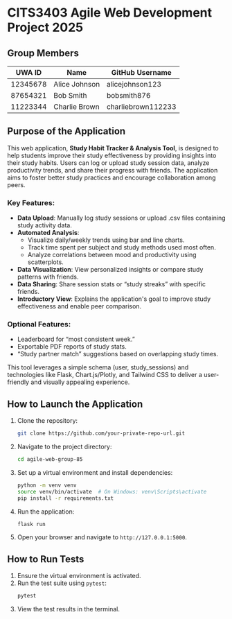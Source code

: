 # CITS3403 Agile Web Development Project 2025
## Group Members

| UWA ID     | Name           | GitHub Username       |
|------------|----------------|-----------------------|
| 12345678   | Alice Johnson  | alicejohnson123       |
| 87654321   | Bob Smith      | bobsmith876           |
| 11223344   | Charlie Brown  | charliebrown112233    |

## Purpose of the Application

This web application, **Study Habit Tracker & Analysis Tool**, is designed to help students improve their study effectiveness by providing insights into their study habits. Users can log or upload study session data, analyze productivity trends, and share their progress with friends. The application aims to foster better study practices and encourage collaboration among peers.

### Key Features:
- **Data Upload**: Manually log study sessions or upload .csv files containing study activity data.
- **Automated Analysis**:
    - Visualize daily/weekly trends using bar and line charts.
    - Track time spent per subject and study methods used most often.
    - Analyze correlations between mood and productivity using scatterplots.
- **Data Visualization**: View personalized insights or compare study patterns with friends.
- **Data Sharing**: Share session stats or “study streaks” with specific friends.
- **Introductory View**: Explains the application's goal to improve study effectiveness and enable peer comparison.

### Optional Features:
- Leaderboard for “most consistent week.”
- Exportable PDF reports of study stats.
- “Study partner match” suggestions based on overlapping study times.

This tool leverages a simple schema (user, study_sessions) and technologies like Flask, Chart.js/Plotly, and Tailwind CSS to deliver a user-friendly and visually appealing experience.

## How to Launch the Application

1. Clone the repository:
    ```bash
    git clone https://github.com/your-private-repo-url.git
    ```
2. Navigate to the project directory:
    ```bash
    cd agile-web-group-85
    ```
3. Set up a virtual environment and install dependencies:
    ```bash
    python -m venv venv
    source venv/bin/activate  # On Windows: venv\Scripts\activate
    pip install -r requirements.txt
    ```
4. Run the application:
    ```bash
    flask run
    ```
5. Open your browser and navigate to `http://127.0.0.1:5000`.

## How to Run Tests

1. Ensure the virtual environment is activated.
2. Run the test suite using `pytest`:
    ```bash
    pytest
    ```
3. View the test results in the terminal.